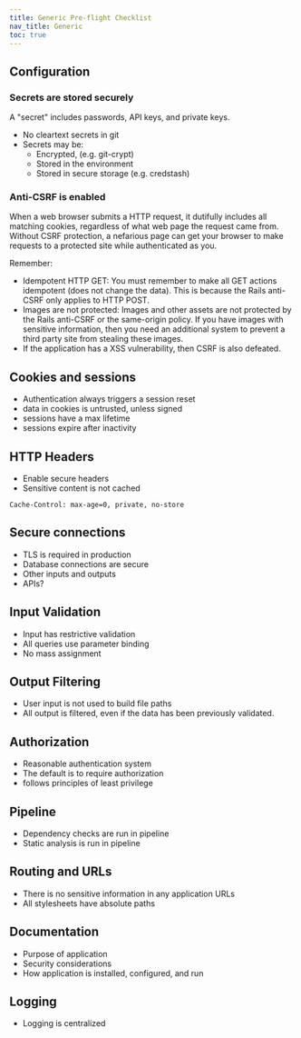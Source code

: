 ```yaml
---
title: Generic Pre-flight Checklist
nav_title: Generic
toc: true
---
```



## Configuration

### Secrets are stored securely

A "secret" includes passwords, API keys, and private keys.

* No cleartext secrets in git
* Secrets may be:
  * Encrypted, (e.g. git-crypt)
  * Stored in the environment
  * Stored in secure storage (e.g. credstash)

### Anti-CSRF is enabled

When a web browser submits a HTTP request, it dutifully includes all matching cookies, regardless of what web page the request came from. Without CSRF protection, a nefarious page can get your browser to make requests to a protected site while authenticated as you.

Remember:

* Idempotent HTTP GET: You must remember to make all GET actions idempotent (does not change the data). This is because the Rails anti-CSRF only applies to HTTP POST.
* Images are not protected: Images and other assets are not protected by the Rails anti-CSRF or the same-origin policy. If you have images with sensitive information, then you need an additional system to prevent a third party site from stealing these images.
* If the application has a XSS vulnerability, then CSRF is also defeated.

## Cookies and sessions

* Authentication always triggers a session reset
* data in cookies is untrusted, unless signed
* sessions have a max lifetime
* sessions expire after inactivity

## HTTP Headers

* Enable secure headers
* Sensitive content is not cached

```
Cache-Control: max-age=0, private, no-store
```

## Secure connections

* TLS is required in production
* Database connections are secure
* Other inputs and outputs
* APIs?

## Input Validation

* Input has restrictive validation
* All queries use parameter binding
* No mass assignment

## Output Filtering

* User input is not used to build file paths
* All output is filtered, even if the data has been previously validated.

## Authorization

* Reasonable authentication system
* The default is to require authorization
* follows principles of least privilege

## Pipeline

* Dependency checks are run in pipeline
* Static analysis is run in pipeline

## Routing and URLs

* There is no sensitive information in any application URLs
* All stylesheets have absolute paths

## Documentation

* Purpose of application
* Security considerations
* How application is installed, configured, and run

## Logging

* Logging is centralized
